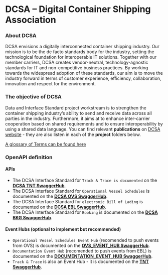 # DCSA – Digital Container Shipping Association

### About DCSA
DCSA envisions a digitally interconnected container shipping industry. Our mission is to be the de facto standards body for the industry, setting the technological foundation for interoperable IT solutions. Together with our member carriers, DCSA creates vendor-neutral, technology-agnostic standards for IT and non-competitive business practices. By working towards the widespread adoption of these standards, our aim is to move the industry forward in terms of customer experience, efficiency, collaboration, innovation and respect for the environment.
### The objective of DCSA
Data and Interface Standard project workstream is to strengthen the container shipping industry’s ability to send and receive data across all parties in the industry. Furthermore, it aims at to enhance inter-carrier cooperation based on shared requirements and to ensure interoperability by using a shared data language. You can find relevant **publications** on [DCSA website](https://dcsa.org/) - they are also listen in each of the **project** folders below.

[A glossary of Terms can be found here](https://knowledge.dcsa.org/s/glossary)

### OpenAPI definition

#### APIs
- The DCSA Interface Standard for `Track & Trace is documented` on the [**DCSA TNT SwaggerHub**](https://app.swaggerhub.com/apis/dcsaorg/DCSA_TNT).
- The DCSA Interface Standard for `Operational Vessel Schedules` is documented on the [**DCSA OVS SwaggerHub**](https://app.swaggerhub.com/apis/dcsaorg/DCSA_OVS).
- The DCSA Interface Standard for `electronic Bill of Lading` is documented on the [**DCSA EBL SwaggerHub**](https://app.swaggerhub.com/apis/dcsaorg/DCSA_EBL).
- The DCSA Interface Standard for `Booking` is documented on the [**DCSA BKG SwaggerHub**](https://app.swaggerhub.com/apis/dcsaorg/DCSA_BKG).

#### Event Hubs (optional to implement but recommended)
- `Operational Vessel Schedules Event Hub` (recomended to push events from OVS) is documented on the [**OVS_EVENT_HUB SwaggerHub**](https://app.swaggerhub.com/apis/dcsaorg/OVS_EVENT_HUB).
- `Documentation Event Hub` (recomended to push events from EBL) is documented on the [**DOCUMENTATION_EVENT_HUB SwaggerHub**](https://app.swaggerhub.com/apis/dcsaorg/DOCUMENTATION_EVENT_HUB).
- `Track & Trace` is also an Event Hub - it is documented on the [**TNT SwaggerHub**](https://app.swaggerhub.com/apis/dcsaorg/DCSA_TNT).
